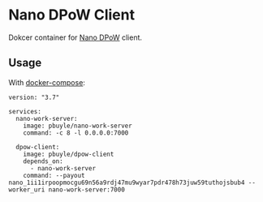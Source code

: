 # Nano DPoW Client

Dokcer container for [Nano DPoW](https://github.com/guilhermelawless/nano-dpow) client.

## Usage

With [docker-compose](https://docs.docker.com/compose/):
```
version: "3.7"

services:
  nano-work-server:
    image: pbuyle/nano-work-server
    command: -c 8 -l 0.0.0.0:7000
    
  dpow-client:
    image: pbuyle/dpow-client
    depends_on:
      - nano-work-server
    command: --payout nano_1ii1irpoopmocgu69n56a9rdj47mu9wyar7pdr478h73juw59tuthojsbub4 --worker_uri nano-work-server:7000
```